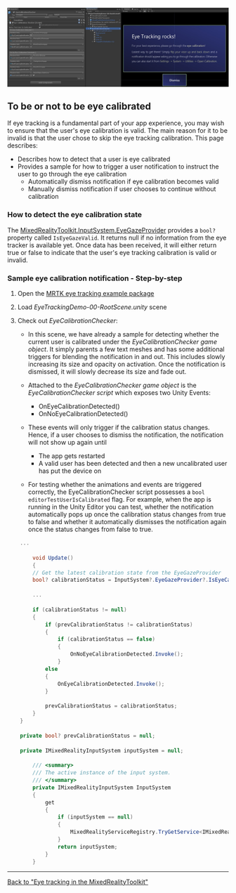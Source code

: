 ![Screenshot from eye calibration notification](../Images/EyeTracking/mrtk_et_calibration_notification_example.jpg)

## To be or not to be eye calibrated

If eye tracking is a fundamental part of your app experience, you may wish to ensure that the user's eye calibration is valid.
The main reason for it to be invalid is that the user chose to skip the eye tracking calibration. 
This page describes:
- Describes how to detect that a user is eye calibrated
- Provides a sample for how to trigger a user notification to instruct the user to go through the eye calibration
	- Automatically dismiss notification if eye calibration becomes valid
	- Manually dismiss notification if user chooses to continue without calibration

### How to detect the eye calibration state 

The [MixedRealityToolkit.InputSystem.EyeGazeProvider](EyeTracking_EyeGazeProvider.md) provides a ```bool?``` property called ```IsEyeGazeValid```.
It returns null if no information from the eye tracker is available yet.
Once data has been received, it will either return true or false to indicate that the user's eye tracking calibration is valid or invalid.

### Sample eye calibration notification - Step-by-step

1. Open the [MRTK eye tracking example package](https://github.com/Microsoft/MixedRealityToolkit-Unity/tree/mrtk_release/Assets/MixedRealityToolkit.Examples/Demos/EyeTracking)

2. Load _EyeTrackingDemo-00-RootScene.unity_ scene

3. Check out _EyeCalibrationChecker_:
	- In this scene, we have already a sample for detecting whether the current user is calibrated under the *_EyeCalibrationChecker_ game object*. 
It simply parents a few text meshes and has some additional triggers for blending the notification in and out.
This includes slowly increasing its size and opacity on activation. 
Once the notification is dismissed, it will slowly decrease its size and fade out.

	- Attached to the *_EyeCalibrationChecker_ game object* is the *_EyeCalibrationChecker_ script* which exposes two Unity Events:
		- OnEyeCalibrationDetected()
		- OnNoEyeCalibrationDetected()

	- These events will only trigger if the calibration status changes. Hence, if a user chooses to dismiss the notification, the notification will not show up again until
		- The app gets restarted
		- A valid user has been detected and then a new uncalibrated user has put the device on

	- For testing whether the animations and events are triggered correctly, the EyeCalibrationChecker script possesses a ```bool editorTestUserIsCalibrated``` flag. For example, when the app is running in the Unity Editor you can test, whether the notification automatically pops up once the calibration status changes from true to false and whether it automatically dismisses the notification again once the status changes from false to true.



```csharp
	...
        
        void Update()
        {
		// Get the latest calibration state from the EyeGazeProvider
		bool? calibrationStatus = InputSystem?.EyeGazeProvider?.IsEyeCalibrationValid;

		... 

		if (calibrationStatus != null)
		{
			if (prevCalibrationStatus != calibrationStatus)
			{
				if (calibrationStatus == false)
				{
					OnNoEyeCalibrationDetected.Invoke();
				}
			else
			{
				OnEyeCalibrationDetected.Invoke();
			}
			
			prevCalibrationStatus = calibrationStatus;
		}
	}

	private bool? prevCalibrationStatus = null;        
        
	private IMixedRealityInputSystem inputSystem = null;

        /// <summary>
        /// The active instance of the input system.
        /// </summary>
        private IMixedRealityInputSystem InputSystem
        {
            get
            {
                if (inputSystem == null)
                {
                    MixedRealityServiceRegistry.TryGetService<IMixedRealityInputSystem>(out inputSystem);
                }
                return inputSystem;
            }
        }
```

---
[Back to "Eye tracking in the MixedRealityToolkit"](EyeTracking_Main.md)
